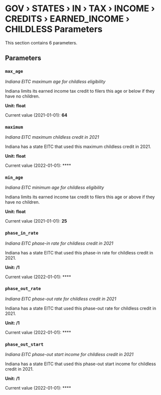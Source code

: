 # GOV › STATES › IN › TAX › INCOME › CREDITS › EARNED_INCOME › CHILDLESS Parameters

This section contains 6 parameters.

## Parameters

### `max_age`
*Indiana EITC maximum age for childless eligibility*

Indiana limits its earned income tax credit to filers this age or below if they have no children.

**Unit: float**

Current value (2021-01-01): **64**


### `maximum`
*Indiana EITC maximum childless credit in 2021*

Indiana has a state EITC that used this maximum childless credit in 2021.

**Unit: float**

Current value (2022-01-01): ****


### `min_age`
*Indiana EITC minimum age for childless eligibility*

Indiana limits its earned income tax credit to filers this age or above if they have no children.

**Unit: float**

Current value (2021-01-01): **25**


### `phase_in_rate`
*Indiana EITC phase-in rate for childless credit in 2021*

Indiana has a state EITC that used this phase-in rate for childless credit in 2021.

**Unit: /1**

Current value (2022-01-01): ****


### `phase_out_rate`
*Indiana EITC phase-out rate for childless credit in 2021*

Indiana has a state EITC that used this phase-out rate for childless credit in 2021.

**Unit: /1**

Current value (2022-01-01): ****


### `phase_out_start`
*Indiana EITC phase-out start income for childless credit in 2021*

Indiana has a state EITC that used this phase-out start income for childless credit in 2021.

**Unit: /1**

Current value (2022-01-01): ****

